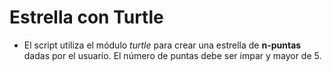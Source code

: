 # Estrella con Turtle
- El script utiliza el módulo *turtle* para crear una estrella de **n-puntas** dadas por el usuario. El número de puntas debe ser impar y mayor de 5.
